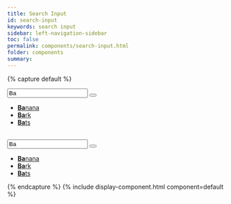 ```yaml
---
title: Search Input
id: search-input
keywords: search input
sidebar: left-navigation-sidebar
toc: false
permalink: components/search-input.html
folder: components
summary:
---
```


{% capture default %}
<div class="fd-search-input">
    <div class="fd-popover">
        <div class="fd-popover__control">
            <div class="fd-combobox-control" aria-label="Image label" aria-controls="F4GcX348b" aria-expanded="false" aria-haspopup="true">
                <div class="fd-input-group fd-input-group--after">
                    <input type="text" class="fd-form-control" id="" value="Ba" placeholder="Select Fruit">
                    <span class="fd-input-group__addon fd-input-group__addon--after fd-input-group__addon--button">
                        <button class=" fd-button--light sap-icon--search"></button>
                    </span>
                </div>
            </div>
        </div>
        <div class="fd-popover__body fd-popover__body--no-arrow" aria-hidden="true" id="F4GcX348b">
            <nav class="fd-menu">
            <ul class="fd-menu__list">
                <li><a href="#" class="fd-menu__item"><strong>Ba</strong>nana</a></li>
                <li><a href="#" class="fd-menu__item"><strong>Ba</strong>rk</a></li>
                <li><a href="#" class="fd-menu__item"><strong>Ba</strong>ts</a></li>
            </ul>
            </nav>
        </div>
    </div>
</div>

<br>

<div class="fd-search-input">
    <div class="fd-popover">
        <div class="fd-popover__control">
            <div class="fd-combobox-control" aria-label="Image label" aria-controls="F4GcX34b" aria-expanded="false" aria-haspopup="true">
                <div class="fd-input-group fd-input-group--after fd-input-group--compact">
                    <input type="text" class="fd-form-control fd-form-control--compact" id="" value="Ba" placeholder="Select Fruit">
                    <span class="fd-input-group__addon fd-input-group__addon--after fd-input-group__addon--button">
                        <button class=" fd-button--light sap-icon--search"></button>
                    </span>
                </div>
            </div>
        </div>
        <div class="fd-popover__body fd-popover__body--no-arrow" aria-hidden="true" id="F4GcX34b">
            <nav class="fd-menu">
            <ul class="fd-menu__list">
                <li><a href="#" class="fd-menu__item"><strong>Ba</strong>nana</a></li>
                <li><a href="#" class="fd-menu__item"><strong>Ba</strong>rk</a></li>
                <li><a href="#" class="fd-menu__item"><strong>Ba</strong>ts</a></li>
            </ul>
            </nav>
        </div>
    </div>
</div>
{% endcapture %}
{% include display-component.html component=default %}
